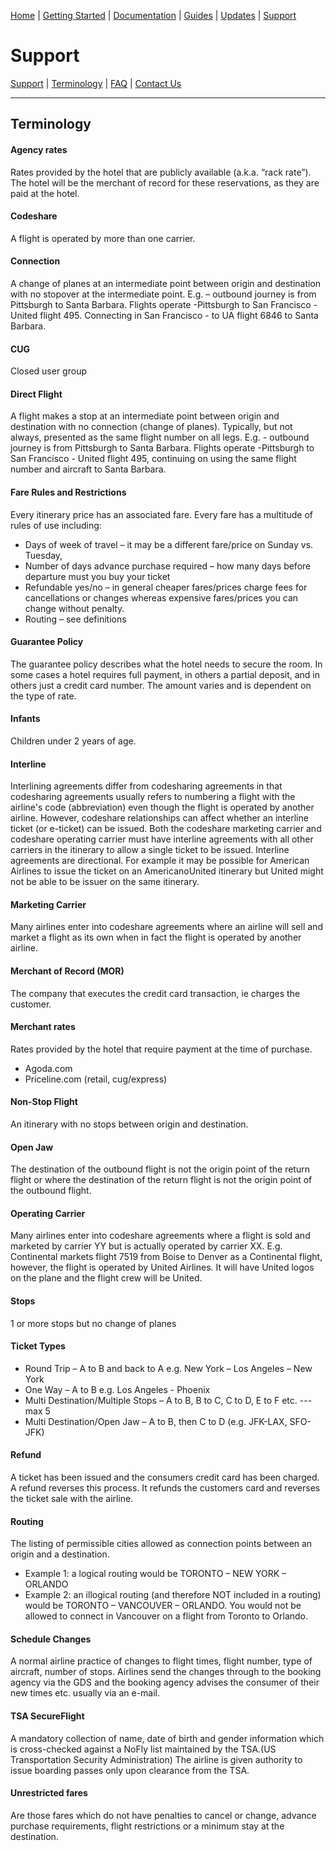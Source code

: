 [Home](home.md) | [Getting Started](getting-started.md) | [Documentation](docs-air.md) | [Guides](guides-air.md) | [Updates](updates.md) | [Support](support.md)

# Support

[Support](support.md) | [Terminology](support-terms.md) | [FAQ](support-faq.md) | [Contact Us](support-contact.md)

--------------------

## Terminology

#### Agency rates    
Rates provided by the hotel that are publicly available (a.k.a. “rack rate”). The hotel will be the merchant of record for these reservations, as they are paid at the hotel. 

#### Codeshare
A flight is operated by more than one carrier.

#### Connection
A change of planes at an intermediate point between origin and destination with no stopover at the intermediate point. E.g. – outbound journey is from Pittsburgh to Santa Barbara. Flights operate -Pittsburgh to San Francisco - United flight 495. Connecting in San Francisco - to UA flight 6846 to Santa Barbara.

#### CUG
Closed user group

#### Direct Flight
A flight makes a stop at an intermediate point between origin and destination with no connection (change of planes). Typically, but not always, presented as the same flight number on all legs. E.g. - outbound journey is from Pittsburgh to Santa Barbara. Flights operate -Pittsburgh to San Francisco - United flight 495, continuing on using the same flight number and aircraft to Santa Barbara.

#### Fare Rules and Restrictions
Every itinerary price has an associated fare. Every fare has a multitude of rules of use including:
- Days of week of travel – it may be a different fare/price on Sunday vs. Tuesday,
- Number of days advance purchase required – how many days before departure must you buy your ticket
- Refundable yes/no – in general cheaper fares/prices charge fees for cancellations or changes whereas expensive fares/prices you can change without penalty.
- Routing – see definitions

#### Guarantee Policy    
The guarantee policy describes what the hotel needs to secure the room. In some cases a hotel requires full payment, in others a partial deposit, and in others just a credit card number. The amount varies and is dependent on the type of rate.

#### Infants
Children under 2 years of age.

#### Interline
Interlining agreements differ from codesharing agreements in that codesharing agreements usually refers to numbering a flight with the airline's code (abbreviation) even though the flight is operated by another airline. However, codeshare relationships can affect whether an interline ticket (or e-ticket) can be issued. Both the codeshare marketing carrier and codeshare operating carrier must have interline agreements with all other carriers in the itinerary to allow a single ticket to be issued. Interline agreements are directional. For example it may be possible for American Airlines to issue the ticket on an AmericanoUnited itinerary but United might not be able to be issuer on the same itinerary.

#### Marketing Carrier
Many airlines enter into codeshare agreements where an airline will sell and market a flight as its own when in fact the flight is operated by another airline.

#### Merchant of Record (MOR)    
The company that executes the credit card transaction, ie charges the customer.

#### Merchant rates  
Rates provided by the hotel that require payment at the time of purchase.
- Agoda.com
- Priceline.com (retail, cug/express)

#### Non-Stop Flight
An itinerary with no stops between origin and destination.

#### Open Jaw
The destination of the outbound flight is not the origin point of the return flight or where the destination of the return flight is not the origin point of the outbound flight.

#### Operating Carrier
Many airlines enter into codeshare agreements where a flight is sold and marketed by carrier YY but is actually operated by carrier XX. E.g. Continental markets flight 7519 from Boise to Denver as a Continental flight, however, the flight is operated by United Airlines. It will have United logos on the plane and the flight crew will be United.

#### Stops
1 or more stops but no change of planes

#### Ticket Types
- Round Trip – A to B and back to A e.g. New York – Los Angeles – New York
- One Way – A to B e.g. Los Angeles - Phoenix
- Multi Destination/Multiple Stops – A to B, B to C, C to D, E to F etc. --- max 5
- Multi Destination/Open Jaw – A to B, then C to D (e.g. JFK-LAX, SFO-JFK)

#### Refund
A ticket has been issued and the consumers credit card has been charged. A refund reverses this process. It refunds the customers card and reverses the ticket sale with the airline.

#### Routing
The listing of permissible cities allowed as connection points between an origin and a destination.
- Example 1: a logical routing would be TORONTO – NEW YORK – ORLANDO
- Example 2: an illogical routing (and therefore NOT included in a routing) would be TORONTO – VANCOUVER – ORLANDO. You would not be allowed to connect in Vancouver on a flight from Toronto to Orlando.

#### Schedule Changes
A normal airline practice of changes to flight times, flight number, type of aircraft, number of stops. Airlines send the changes through to the booking agency via the GDS and the booking agency advises the consumer of their new times etc. usually via an e-mail.

#### TSA SecureFlight
A mandatory collection of name, date of birth and gender information which is cross-checked against a NoFly list maintained by the TSA.(US Transportation Security Administration) The airline is given authority to issue boarding passes only upon clearance from the TSA.

#### Unrestricted fares
Are those fares which do not have penalties to cancel or change, advance purchase requirements, flight restrictions or a minimum stay at the destination.

